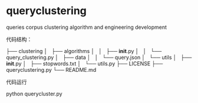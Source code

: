 # queryclustering
queries corpus clustering algorithm and engineering development



代码结构：

├── clustering
│   ├── algorithms
│   │   ├── __init__.py
│   │   └── query_clustering.py
│   ├── data
│   │   └── query.json
│   └── utils
│       ├── __init__.py
│       ├── stopwords.txt
│       └── utils.py
├── LICENSE
├── queryclustering.py
└── README.md

代码运行

python querycluster.py
